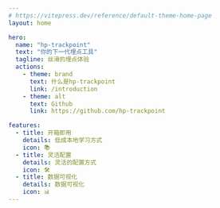 ```yaml
---
# https://vitepress.dev/reference/default-theme-home-page
layout: home

hero:
  name: "hp-trackpoint"
  text: "你的下一代埋点工具"
  tagline: 丝滑的埋点体验
  actions:
    - theme: brand
      text: 什么是hp-trackpoint
      link: /introduction
    - theme: alt
      text: Github
      link: https://github.com/hp-trackpoint

features:
  - title: 开箱即用
    details: 低成本地学习方式
    icon: 📚
  - title: 灵活配置
    details: 灵活的配置方式
    icon: 🛠️
  - title: 数据可视化
    details: 数据可视化
    icon: 📊
---
```


